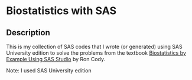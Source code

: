 # Biostatistics with SAS

## Description ##
This is my collection of SAS codes that I wrote (or generated) using SAS University edition to solve the problems from the textbook [Biostatistics by Example Using SAS Studio](https://www.sas.com/store/books/categories/getting-started/biostatistics-by-example-using-sas-studio/prodBK_69328_en.html) by Ron Cody.

Note: I used SAS University edition


